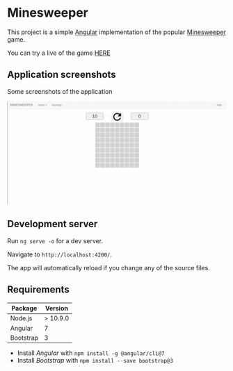 # Minesweeper

This project is a simple [Angular](https://angular.io/) implementation of the popular [Minesweeper](https://en.wikipedia.org/wiki/Minesweeper_(video_game)) game.

You can try a live of the game [HERE](https://kinik93.github.io/Minesweeper/)

## Application screenshots

Some screenshots of the application

![alt screenshots](https://github.com/kinik93/Minesweeper/blob/master/minesweeper.gif)

## Development server

Run `ng serve -o` for a dev server. 

Navigate to `http://localhost:4200/`. 

The app will automatically reload if you change any of the source files.

## Requirements

| Package  |  Version | 
|---|---|
| Node.js | > 10.9.0 |
| Angular  |  7 |  
|  Bootstrap | 3  | 

* Install *Angular* with `npm install -g @angular/cli@7`
* Install *Bootstrap* with `npm install --save bootstrap@3`
